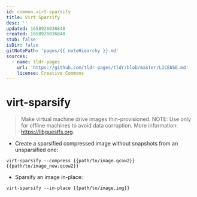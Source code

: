 ```yaml
---
id: common.virt-sparsify
title: Virt Sparsify
desc: ''
updated: 1658926036848
created: 1658926036848
stub: false
isDir: false
gitNotePath: 'pages/{{ noteHiearchy }}.md'
sources:
  - name: tldr-pages
    url: 'https://github.com/tldr-pages/tldr/blob/master/LICENSE.md'
    license: Creative Commons
---
```

# virt-sparsify

> Make virtual machine drive images thin-provisioned.
> NOTE: Use only for offline machines to avoid data corruption.
> More information: <https://libguestfs.org>.

- Create a sparsified compressed image without snapshots from an unsparsified one:

`virt-sparsify --compress {{path/to/image.qcow2}} {{path/to/image_new.qcow2}}`

- Sparsify an image in-place:

`virt-sparsify --in-place {{path/to/image.img}}`

